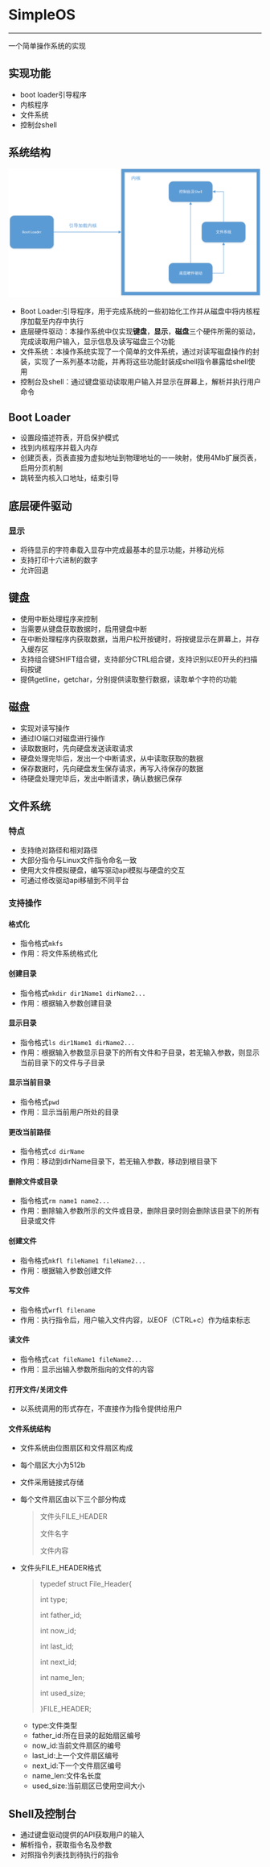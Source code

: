 # SimpleOS
***
一个简单操作系统的实现

## 实现功能

* boot loader引导程序
* 内核程序
* 文件系统
* 控制台shell

## 系统结构

![](archi.png)

* Boot Loader:引导程序，用于完成系统的一些初始化工作并从磁盘中将内核程序加载至内存中执行
* 底层硬件驱动：本操作系统中仅实现**键盘**，**显示**，**磁盘**三个硬件所需的驱动，完成读取用户输入，显示信息及读写磁盘三个功能
* 文件系统：本操作系统实现了一个简单的文件系统，通过对读写磁盘操作的封装，实现了一系列基本功能，并再将这些功能封装成shell指令暴露给shell使用
* 控制台及shell：通过键盘驱动读取用户输入并显示在屏幕上，解析并执行用户命令

## Boot Loader

* 设置段描述符表，开启保护模式
* 找到内核程序并载入内存
* 创建页表，页表直接为虚拟地址到物理地址的一一映射，使用4Mb扩展页表，启用分页机制
* 跳转至内核入口地址，结束引导

## 底层硬件驱动

### 显示

* 将待显示的字符串载入显存中完成最基本的显示功能，并移动光标
* 支持打印十六进制的数字
* 允许回退

## 键盘

* 使用中断处理程序来控制
* 当需要从键盘获取数据时，启用键盘中断
* 在中断处理程序内获取数据，当用户松开按键时，将按键显示在屏幕上，并存入缓存区
* 支持组合键SHIFT组合键，支持部分CTRL组合键，支持识别以E0开头的扫描码按键
* 提供getline，getchar，分别提供读取整行数据，读取单个字符的功能

## 磁盘

* 实现对读写操作
* 通过IO端口对磁盘进行操作
* 读取数据时，先向硬盘发送读取请求
* 硬盘处理完毕后，发出一个中断请求，从中读取获取的数据
* 保存数据时，先向硬盘发生保存请求，再写入待保存的数据
* 待硬盘处理完毕后，发出中断请求，确认数据已保存

## 文件系统

### 特点

- 支持绝对路径和相对路径
- 大部分指令与Linux文件指令命名一致
- 使用大文件模拟硬盘，编写驱动api模拟与硬盘的交互
- 可通过修改驱动api移植到不同平台

### 支持操作

#### 格式化

- 指令格式```mkfs```
- 作用：将文件系统格式化

#### 创建目录

- 指令格式```mkdir dir1Name1 dirName2...```
- 作用：根据输入参数创建目录

#### 显示目录

- 指令格式```ls dir1Name1 dirName2...```
- 作用：根据输入参数显示目录下的所有文件和子目录，若无输入参数，则显示当前目录下的文件与子目录

#### 显示当前目录

- 指令格式```pwd```
- 作用：显示当前用户所处的目录

#### 更改当前路径

- 指令格式```cd dirName```
- 作用：移动到dirName目录下，若无输入参数，移动到根目录下

#### 删除文件或目录

- 指令格式```rm name1 name2...```
- 作用：删除输入参数所示的文件或目录，删除目录时则会删除该目录下的所有目录或文件

#### 创建文件

- 指令格式```mkfl fileName1 fileName2...```
- 作用：根据输入参数创建文件

#### 写文件

- 指令格式```wrfl filename```
- 作用：执行指令后，用户输入文件内容，以EOF（CTRL+c）作为结束标志

#### 读文件

- 指令格式```cat fileName1 fileName2...```
- 作用：显示出输入参数所指向的文件的内容

#### 打开文件/关闭文件

- 以系统调用的形式存在，不直接作为指令提供给用户

#### 文件系统结构

- 文件系统由位图扇区和文件扇区构成

- 每个扇区大小为512b

- 文件采用链接式存储

- 每个文件扇区由以下三个部分构成

  > 文件头FILE_HEADER
  >
  > 文件名字
  >
  > 文件内容

- 文件头FILE_HEADER格式

  > typedef struct File_Header{
  >
  > int type;
  > 	
  > int father_id;
  >
  > int now_id;
  >
  > int last_id;
  >
  > int next_id;
  >
  > int name_len;
  >
  > int used_size;
  >
  > }FILE_HEADER;

  - type:文件类型
  - father_id:所在目录的起始扇区编号
  - now_id:当前文件扇区的编号
  - last_id:上一个文件扇区编号
  - next_id:下一个文件扇区编号
  - name_len:文件名长度
  - used_size:当前扇区已使用空间大小

## Shell及控制台

* 通过键盘驱动提供的API获取用户的输入
* 解析指令，获取指令名及参数
* 对照指令列表找到待执行的指令
